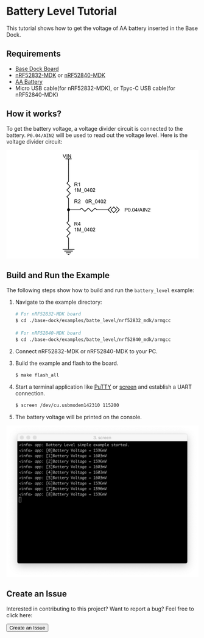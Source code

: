 # Battery Level Tutorial

This tutorial shows how to get the voltage of AA battery inserted in the Base Dock.

## Requirements

* [Base Dock Board](https://store.makerdiary.com/products/base-dock)
* [nRF52832-MDK](https://store.makerdiary.com/collections/frontpage/products/nrf52832-mdk-iot-micro-development-kit) or [nRF52840-MDK](https://store.makerdiary.com/collections/frontpage/products/nrf52840-mdk-iot-development-kit)
* [AA Battery](http://www.energizer.com/batteries/energizer-ultimate-lithium-batteries)
* Micro USB cable(for nRF52832-MDK), or Tpyc-C USB cable(for nRF52840-MDK)

## How it works?

To get the battery voltage, a voltage divider circuit is connected to the battery. `P0.04/AIN2` will be used to read out the voltage level. Here is the voltage divider circuit:

![](images/battery-voltage-divider.jpg)

## Build and Run the Example

The following steps show how to build and run the `battery_level` example:

1. Navigate to the example directory:

	``` sh
	# For nRF52832-MDK board
	$ cd ./base-dock/examples/batte_level/nrf52832_mdk/armgcc

	# For nRF52840-MDK board
	$ cd ./base-dock/examples/batte_level/nrf52840_mdk/armgcc
	```


2. Connect nRF52832-MDK or nRF52840-MDK to your PC.

3. Build the example and flash to the board.

	``` sh
	$ make flash_all
	```

4. Start a terminal application like [PuTTY](https://www.chiark.greenend.org.uk/~sgtatham/putty/) or [screen](https://www.gnu.org/software/screen/manual/screen.html) and establish a UART connection.

	``` sh
	$ screen /dev/cu.usbmodem142310 115200
	```

5. The battery voltage will be printed on the console.

![](images/battery-level-log.png)

## Create an Issue

Interested in contributing to this project? Want to report a bug? Feel free to click here:

<a href="https://github.com/makerdiary/base-dock/issues/new"><button data-md-color-primary="marsala"><i class="fa fa-github"></i> Create an Issue</button></a>


